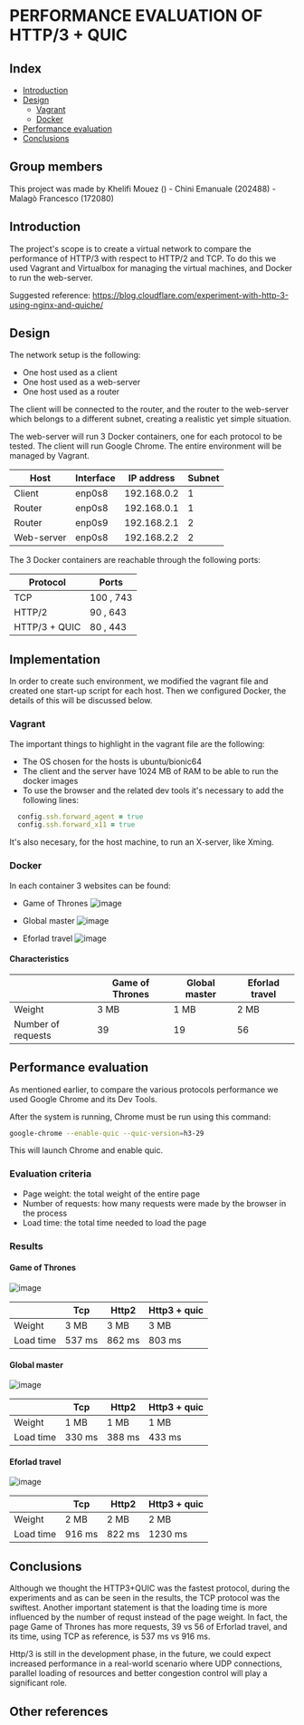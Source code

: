 # PERFORMANCE EVALUATION OF HTTP/3 + QUIC

## Index

* [Introduction](#introduction)
* [Design](#design)
  * [Vagrant](#vagrant)
  * [Docker](#docker)
* [Performance evaluation](#performance-Evaluation)
* [Conclusions](#conclusions)
&nbsp;

## Group members

This project was made by Khelifi Mouez () - Chini Emanuale (202488) - Malagò Francesco (172080)

## Introduction

The project's scope is to create a virtual network to compare the performance of HTTP/3 with respect to HTTP/2 and TCP.
To do this we used Vagrant and Virtualbox for managing the virtual machines, and Docker to run the web-server.

Suggested reference: https://blog.cloudflare.com/experiment-with-http-3-using-nginx-and-quiche/

## Design

The network setup is the following:

* One host used as a client
* One host used as a web-server
* One host used as a router

The client will be connected to the router, and the router to the web-server which belongs to a different subnet, creating a realistic yet simple situation.

The web-server will run 3 Docker containers, one for each protocol to be tested.
The client will run Google Chrome.
The entire environment will be managed by Vagrant. 

| Host         | Interface     | IP address  | Subnet  |
| -------------| ------------- | ----------- | ------- |
| Client       | enp0s8        | 192.168.0.2 |    1    |
| Router       | enp0s8        | 192.168.0.1 |    1    |
| Router       | enp0s9        | 192.168.2.1 |    2    |
| Web-server   | enp0s8        | 192.168.2.2 |    2    |

The 3 Docker containers are reachable through the following ports:

| Protocol      | Ports         | 
| ------------- | ------------- |
| TCP           |   100 , 743   |
| HTTP/2        |   90  , 643   |
| HTTP/3 + QUIC |   80  , 443   |


## Implementation

In order to create such environment, we modified the vagrant file and created one start-up script for each host.
Then we configured Docker, the details of this will be discussed below.

### Vagrant

The important things to highlight in the vagrant file are the following:

- The OS chosen for the hosts is ubuntu/bionic64
- The client and the server have 1024 MB of RAM to be able to run the docker images
- To use the browser and the related dev tools it's necessary to add the following lines: 
```Ruby
  config.ssh.forward_agent = true
  config.ssh.forward_x11 = true
```
It's also necesary, for the host machine, to run an X-server, like Xming.

### Docker
In each container 3 websites can be found:
  - Game of Thrones 
![image](https://user-images.githubusercontent.com/74667849/115530108-c392c480-a293-11eb-9bc9-c8786cd0f609.png)

  - Global master 
 ![image](https://user-images.githubusercontent.com/74667849/115530015-af4ec780-a293-11eb-9766-d0246da6c9e1.png)

  - Eforlad travel
![image](https://user-images.githubusercontent.com/74667849/115530279-e91fce00-a293-11eb-90ca-0b12e5c6ec25.png)

#### Characteristics 
|                    | Game of Thrones  | Global master  | Eforlad travel  |
| ------------------ | ---------------- | -------------- | --------------- |
| Weight             | 3 MB             | 1 MB           | 2 MB            |
| Number of requests | 39               | 19             | 56              |

## Performance evaluation

As mentioned earlier, to compare the various protocols performance we used Google Chrome and its Dev Tools.

After the system is running, Chrome must be run using this command:

```bash
google-chrome --enable-quic --quic-version=h3-29
```
This will launch Chrome and enable quic.


### Evaluation criteria

- Page weight: the total weight of the entire page
- Number of requests: how many requests were made by the browser in the process
- Load time: the total time needed to load the page

### Results



#### Game of Thrones
![image](https://user-images.githubusercontent.com/74667849/115529342-1e77ec00-a293-11eb-9046-afeaf2f1241a.png)

|                    | Tcp      | Http2    | Http3 + quic    |
| ------------------ | -------- | -------- | -------- |
| Weight             | 3 MB     | 3 MB     | 3 MB     |
| Load time          | 537 ms   | 862 ms   |  803 ms  |

#### Global master
![image](https://user-images.githubusercontent.com/74667849/115527790-aceb6e00-a291-11eb-8216-5e341bb605f9.png)

|                    | Tcp      | Http2    | Http3 + quic    |
| ------------------ | -------- | -------- | -------- |
| Weight             | 1 MB     | 1 MB     | 1 MB     |
| Load time          | 330 ms   | 388 ms   | 433 ms  |

#### Eforlad travel
![image](https://user-images.githubusercontent.com/74667849/115528908-bcb78200-a292-11eb-9b45-de089e86646f.png)

|                    | Tcp      | Http2    | Http3 + quic    |
| ------------------ | -------- | -------- | -------- |
| Weight             | 2 MB     | 2 MB     | 2 MB     |
| Load time          | 916 ms   | 822 ms   | 1230 ms  |

## Conclusions
Although we thought the HTTP3+QUIC was the fastest protocol, during the experiments and as can be seen in the results, the TCP protocol was the swiftest.
Another important statement is that the loading time is more influenced by the number of requst instead of the page weight. In fact, the page Game of Thrones has more requests, 39 vs 56 of Erforlad travel, and its time, using TCP as reference, is 537 ms vs 916 ms.

Http/3 is still in the development phase, in the future, we could expect increased performance in a real-world scenario where UDP connections, parallel loading of resources and better congestion control will play a significant role.

## Other references

